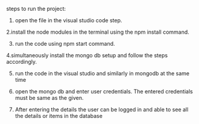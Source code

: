 steps to run the project:
 1. open the file in the visual studio code step.

 2.install the node modules in the terminal using the npm install command.

 3. run the code using npm start command.
 
 4.simultaneously install the mongo db setup and follow the steps accordingly.

 5. run the code in the visual studio and  similarly in mongodb at the same time

 6. open the mongo db and enter user credentials. The entered credentials must be same as the given.

 7. After entering the details the user can be logged in and able to see all the details or items  in the database